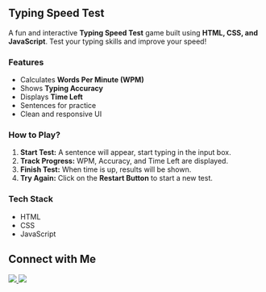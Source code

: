 <h2>Typing Speed Test</h2>

<p>A fun and interactive <b>Typing Speed Test</b> game built using <b>HTML, CSS, and JavaScript</b>. Test your typing skills and improve your speed!</p>

<h3>Features</h3>
<ul>
    <li>Calculates <b>Words Per Minute (WPM)</b></li>
    <li>Shows <b>Typing Accuracy</b></li>
    <li>Displays <b>Time Left</b></li>
    <li>Sentences for practice</li>
    <li>Clean and responsive UI</li>
</ul>


<h3>How to Play?</h3>
<ol>
    <li><b>Start Test:</b> A sentence will appear, start typing in the input box.</li>
    <li><b>Track Progress:</b> WPM, Accuracy, and Time Left are displayed.</li>
    <li><b>Finish Test:</b> When time is up, results will be shown.</li>
    <li><b>Try Again:</b> Click on the <b>Restart Button</b> to start a new test.</li>
</ol>

<h3>Tech Stack</h3>
<ul>
    <li>HTML</li>
    <li>CSS</li>
    <li>JavaScript</li>
</ul>

<h2>Connect with Me</h2>
<p>
    <a href="https://instagram.com/aaryan_kamboj123">
        <img src="https://img.shields.io/badge/Instagram-%23E4405F.svg?style=for-the-badge&logo=instagram&logoColor=white">
    </a>
    <a href="https://linkedin.com/in/aaryan-kamboj123">
        <img src="https://img.shields.io/badge/LinkedIn-%230077B5.svg?style=for-the-badge&logo=linkedin&logoColor=white">
    </a>
</p>
